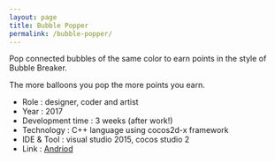 ```yaml
---
layout: page
title: Bubble Popper
permalink: /bubble-popper/
---
```


Pop connected bubbles of the same color to earn points in the style of Bubble Breaker.

The more balloons you pop the more points you earn.

  -  Role : designer, coder and artist
  -  Year : 2017
  -  Development time : 3 weeks (after work!)
  -  Technology : C++ language using cocos2d-x framework
  -  IDE & Tool : visual studio 2015, cocos studio 2
  -  Link : [Andriod](https://dl.dropboxusercontent.com/u/47883257/Games/BubblePopper/BubblePopper.apk)
